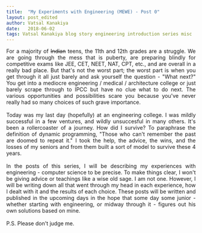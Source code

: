 ```yaml
---
title:  "My Experiments with Engineering (MEWE) - Post 0"
layout: post_edited
author: Vatsal Kanakiya
date:   2018-06-02
tags: Vatsal Kanakiya blog story engineering introduction series misc
---
```

<!--date:   2018-06-03 09:06:04 +0530-->
<p style="text-align: justify;">
For a majority of <s>Indian</s> teens, the 11th and 12th grades are a struggle. We are going through the mess that is
puberty, are preparing blindly for competitive exams like JEE, CET, NEET, NAT, CPT, etc., and are overall in a really
bad place. But that's not the worst part; the worst part is when you get through it all just barely and ask yourself
the question - "What next?" You get into a mediocre engineering / medical / architecture college or just barely scrape
through to IPCC but have no clue what to do next. The various opportunities and possibilities scare you because you've
never really had so many choices of such grave importance.<br><br>
Today was my last day (hopefully) at an engineering college. I was mildly successful in a few ventures, and wildly
unsuccesful in many others. It's been a rollercoaster of a journey. How did I survive? To paraphrase the definition
of dynamic programming, "Those who can't remember the past are doomed to repeat it." I took the help, the advice,
the wins, and the losses of my seniors and from them built a sort of model to survive these 4 years.<br><br>
In the posts of this series, I will be describing my experiences with engineering - computer science to be precise. To
make things clear, I won't be giving advice or teachings like a wise old sage. I am not one. However, I will be writing
down all that went through my head in each experience, how I dealt with it and the results of each choice. These posts
will be written and published in the upcoming days in the hope that some day some junior - whether starting with
engineering, or midway through it - figures out his own solutions based on mine.<br><br>
P.S. Please don't judge me.
</p>
